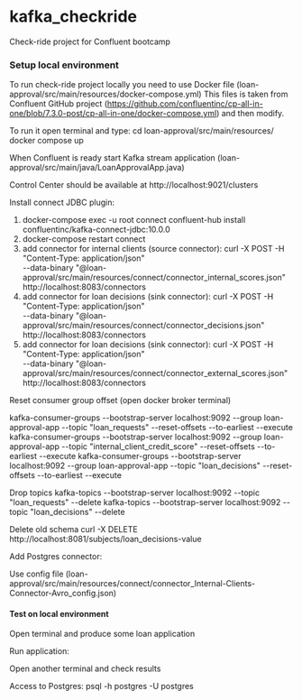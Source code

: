 # kafka_checkride
Check-ride project for Confluent bootcamp

### Setup local environment
To run check-ride project locally you need to use Docker file (loan-approval/src/main/resources/docker-compose.yml)
This files is taken from Confluent GitHub project (https://github.com/confluentinc/cp-all-in-one/blob/7.3.0-post/cp-all-in-one/docker-compose.yml) and then modify.

To run it open terminal and type: 
cd loan-approval/src/main/resources/
docker compose up

When Confluent is ready start Kafka stream application (loan-approval/src/main/java/LoanApprovalApp.java)

Control Center should be available at http://localhost:9021/clusters

Install connect JDBC plugin:

1. docker-compose exec -u root connect confluent-hub install confluentinc/kafka-connect-jdbc:10.0.0
2. docker-compose restart connect
3. add connector for internal clients (source connector):
   curl -X POST -H "Content-Type: application/json" \
   --data-binary "@loan-approval/src/main/resources/connect/connector_internal_scores.json" \
   http://localhost:8083/connectors
4. add connector for loan decisions (sink connector):
   curl -X POST -H "Content-Type: application/json" \
   --data-binary "@loan-approval/src/main/resources/connect/connector_decisions.json" \
   http://localhost:8083/connectors
5. add connector for loan decisions (sink connector):
   curl -X POST -H "Content-Type: application/json" \
   --data-binary "@loan-approval/src/main/resources/connect/connector_external_scores.json" \
   http://localhost:8083/connectors

Reset consumer group offset (open docker broker terminal)

kafka-consumer-groups --bootstrap-server localhost:9092 --group loan-approval-app --topic "loan_requests" --reset-offsets --to-earliest --execute
kafka-consumer-groups --bootstrap-server localhost:9092 --group loan-approval-app --topic "internal_client_credit_score" --reset-offsets --to-earliest --execute
kafka-consumer-groups --bootstrap-server localhost:9092 --group loan-approval-app --topic "loan_decisions" --reset-offsets --to-earliest --execute

Drop topics 
kafka-topics --bootstrap-server localhost:9092 --topic "loan_requests" --delete
kafka-topics --bootstrap-server localhost:9092 --topic "loan_decisions" --delete

Delete old schema
curl -X DELETE http://localhost:8081/subjects/loan_decisions-value

Add Postgres connector:

Use config file (loan-approval/src/main/resources/connect/connector_Internal-Clients-Connector-Avro_config.json)

#### Test on local environment 
Open terminal and produce some loan application

Run application:

Open another terminal and check results


Access to Postgres:
psql -h postgres -U postgres
